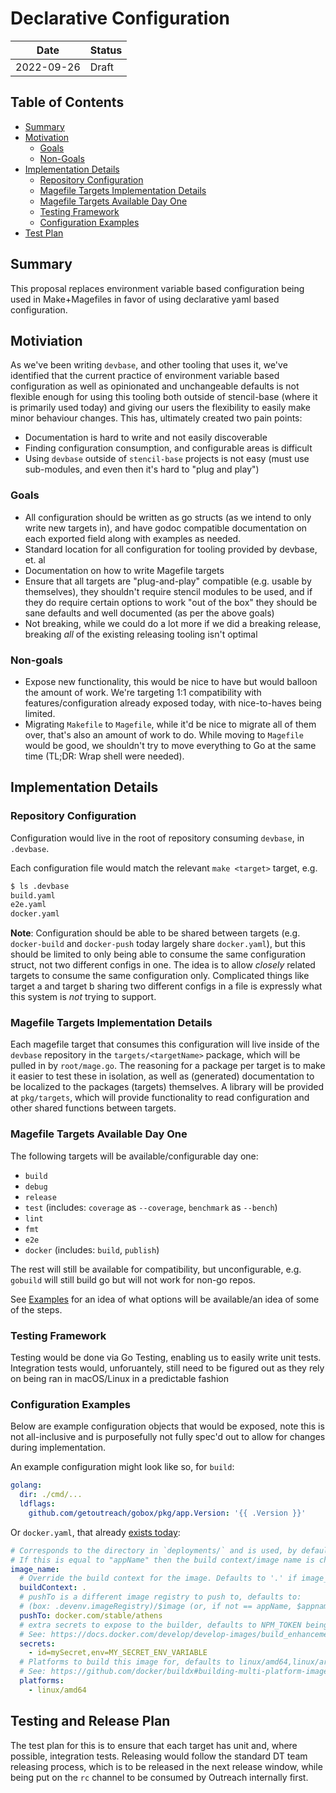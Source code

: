 # Declarative Configuration

| Date       | Status   |
|------------|----------|
| 2022-09-26 | Draft    |

## Table of Contents

<!-- toc -->
- [Summary](#summary)
- [Motivation](#motivation)
  - [Goals](#goals)
  - [Non-Goals](#non-goals)
- [Implementation Details](#implementation-details)
  - [Repository Configuration](#repository-configuration)
  - [Magefile Targets Implementation Details](#magefile-targets-implementation-details)
  - [Magefile Targets Available Day One](#magefile-targets-available-day-one)
  - [Testing Framework](#testing-framework)
  - [Configuration Examples](#configuration-examples)
- [Test Plan](#testing-and-release-plan)
<!-- /toc -->


## Summary

This proposal replaces environment variable based configuration being used in Make+Magefiles in favor of using declarative yaml based configuration.

## Motiviation

As we've been writing `devbase`, and other tooling that uses it, we've identified that the current practice of environment variable based configuration as well as opinionated and unchangeable defaults is not flexible enough for using this tooling both outside of stencil-base (where it is primarily used today) and giving our users the flexibility to easily make minor behaviour changes. This has, ultimately created two pain points:

 * Documentation is hard to write and not easily discoverable
 * Finding configuration consumption, and configurable areas is difficult
 * Using `devbase` outside of `stencil-base` projects is not easy (must use sub-modules, and even then it's hard to "plug and play") 

### Goals

 - All configuration should be written as go structs (as we intend to only write new targets in), and have godoc compatible documentation on each exported field along with examples as needed.
 - Standard location for all configuration for tooling provided by devbase, et. al
 - Documentation on how to write Magefile targets
 - Ensure that all targets are "plug-and-play" compatible (e.g. usable by themselves), they shouldn't require stencil modules to be used, and if they do require certain options to work "out of the box" they should be sane defaults and well documented (as per the above goals)
 - Not breaking, while we could do a lot more if we did a breaking release, breaking _all_ of the existing releasing tooling isn't optimal

### Non-goals

 - Expose new functionality, this would be nice to have but would balloon the amount of work. We're targeting 1:1 compatibility with features/configuration already exposed today, with nice-to-haves being limited.
 - Migrating `Makefile` to `Magefile`, while it'd be nice to migrate all of them over, that's also an amount of work to do. While moving to `Magefile` would be good, we shouldn't try to move everything to Go at the same time (TL;DR: Wrap shell were needed).

## Implementation Details

### Repository Configuration

Configuration would live in the root of repository consuming `devbase`, in `.devbase`.

Each configuration file would match the relevant `make <target>` target, e.g.

```bash
$ ls .devbase
build.yaml
e2e.yaml
docker.yaml
```

**Note**: Configuration should be able to be shared between targets (e.g. `docker-build` and `docker-push` today largely share `docker.yaml`), but this should be limited to only being able to consume the same configuration struct, not two different configs in one. The idea is to allow _closely_ related targets to consume the same configuration only. Complicated things like target a and target b sharing two different configs in a file is expressly what this system is _not_ trying to support.

### Magefile Targets Implementation Details

Each magefile target that consumes this configuration will live inside of the `devbase` repository in the `targets/<targetName>` package, which will be pulled in by `root/mage.go`. The reasoning for a package per target is to make it easier to test these in isolation, as well as (generated) documentation to be localized to the packages (targets) themselves. A library will be provided at `pkg/targets`, which will provide functionality to read configuration and other shared functions between targets.

### Magefile Targets Available Day One

The following targets will be available/configurable day one:

 - `build`
 - `debug`
 - `release`
 - `test` (includes: `coverage` as `--coverage`, `benchmark` as `--bench`)
 - `lint`
 - `fmt`
 - `e2e`
 - `docker` (includes: `build`, `publish`)

The rest will still be available for compatibility, but unconfigurable, e.g. `gobuild` will still build go but will not work for non-go repos.

See [Examples](#examples) for an idea of what options will be available/an idea of some of the steps.

### Testing Framework

Testing would be done via Go Testing, enabling us to easily write unit tests. Integration tests would, unforuantely, still need to be figured out as they rely on being ran in macOS/Linux in a predictable fashion

### Configuration Examples

Below are example configuration objects that would be exposed, note this is not all-inclusive and is purposefully not fully spec'd out to allow for changes during implementation.

An example configuration might look like so, for `build`:

```yaml
golang:
  dir: ./cmd/...
  ldflags:
    github.com/getoutreach/gobox/pkg/app.Version: '{{ .Version }}'
```

Or `docker.yaml`, that already [exists today](https://github.com/getoutreach/devbase#building-docker-images):

```yaml
# Corresponds to the directory in `deployments/` and is used, by default, as the image name (see special case below).
# If this is equal to "appName" then the build context/image name is changed. See docs.
image_name:
  # Override the build context for the image. Defaults to '.' if image_name == appName, otherwise ./deployments/<image_name>
  buildContext: .
  # pushTo is a different image registry to push to, defaults to:
  # (box: .devenv.imageRegistry)/$image (or, if not == appName, $appname/$image)
  pushTo: docker.com/stable/athens
  # extra secrets to expose to the builder, defaults to NPM_TOKEN being exposed
  # See: https://docs.docker.com/develop/develop-images/build_enhancements/#new-docker-build-secret-information
  secrets:
    - id=mySecret,env=MY_SECRET_ENV_VARIABLE
  # Platforms to build this image for, defaults to linux/amd64,linux/arm64
  # See: https://github.com/docker/buildx#building-multi-platform-images
  platforms:
    - linux/amd64
 ```

## Testing and Release Plan

The test plan for this is to ensure that each target has unit and, where possible, integration tests. Releasing would follow the standard DT team releasing process, which is to be released in the next release window, while being put on the `rc` channel to be consumed by Outreach internally first.
